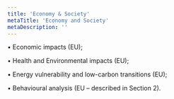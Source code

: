 ```yaml
---
title: 'Economy & Society'
metaTitle: 'Economy and Society'
metaDescription: ''
---
```


•	Economic impacts (EU);

•	Health and Environmental impacts (EU);

•	Energy vulnerability and low-carbon transitions (EU);

•	Behavioural analysis (EU – described in Section 2).